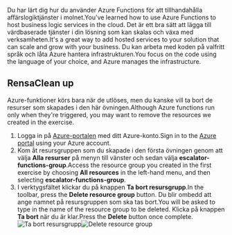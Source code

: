 <span data-ttu-id="3e68a-101">Du har lärt dig hur du använder Azure Functions för att tillhandahålla affärslogiktjänster i molnet.</span><span class="sxs-lookup"><span data-stu-id="3e68a-101">You've learned how to use Azure Functions to host business logic services in the cloud.</span></span> <span data-ttu-id="3e68a-102">Det är ett bra sätt att lägga till värdbaserade tjänster i din lösning som kan skalas och växa med verksamheten.</span><span class="sxs-lookup"><span data-stu-id="3e68a-102">It's a great way to add hosted services to your solution that can scale and grow with your business.</span></span> <span data-ttu-id="3e68a-103">Du kan arbeta med koden på valfritt språk och låta Azure hantera infrastrukturen.</span><span class="sxs-lookup"><span data-stu-id="3e68a-103">You focus on the code using the language of your choice, and Azure manages the infrastructure.</span></span>

## <a name="clean-up"></a><span data-ttu-id="3e68a-104">Rensa</span><span class="sxs-lookup"><span data-stu-id="3e68a-104">Clean up</span></span>
<span data-ttu-id="3e68a-105">Azure-funktioner körs bara när de utlöses, men du kanske vill ta bort de resurser som skapades i den här övningen.</span><span class="sxs-lookup"><span data-stu-id="3e68a-105">Although Azure functions run only when they're triggered, you may want to remove the resources we created in the exercise.</span></span>

1. <span data-ttu-id="3e68a-106">Logga in på [Azure-portalen](https://portal.azure.com) med ditt Azure-konto.</span><span class="sxs-lookup"><span data-stu-id="3e68a-106">Sign in to the [Azure portal](https://portal.azure.com) using your Azure account.</span></span>
1. <span data-ttu-id="3e68a-107">Kom åt resursgruppen som du skapade i den första övningen genom att välja **Alla resurser** på menyn till vänster och sedan välja **escalator-functions-group**.</span><span class="sxs-lookup"><span data-stu-id="3e68a-107">Access the resource group you created in the first exercise by choosing **All resources** in the left-hand menu, and then selecting **escalator-functions-group**.</span></span>
1. <span data-ttu-id="3e68a-108">I verktygsfältet klickar du på knappen **Ta bort resursgrupp**.</span><span class="sxs-lookup"><span data-stu-id="3e68a-108">In the toolbar, press the **Delete resource group** button.</span></span> <span data-ttu-id="3e68a-109">Du blir ombedd att ange namnet på resursgruppen som ska tas bort.</span><span class="sxs-lookup"><span data-stu-id="3e68a-109">You will be asked to type in the name of the resource group to be deleted.</span></span> <span data-ttu-id="3e68a-110">Klicka på knappen **Ta bort** när du är klar.</span><span class="sxs-lookup"><span data-stu-id="3e68a-110">Press the **Delete** button once complete.</span></span>  
<span data-ttu-id="3e68a-111">![Ta bort resursgrupp](../images/7-cleanup.png)</span><span class="sxs-lookup"><span data-stu-id="3e68a-111">![Delete resource group](../images/7-cleanup.png)</span></span> 